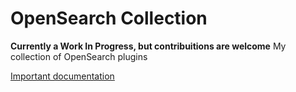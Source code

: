 # OpenSearch Collection
**Currently a Work In Progress, but contribuitions are welcome**
My collection of OpenSearch plugins

[Important documentation](https://developer.mozilla.org/en-US/docs/Web/OpenSearch)
